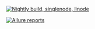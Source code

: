 [![Nightly build, singlenode, linode](https://github.com/mindwm/mindwm-gitops/actions/workflows/nightly_build_singlenode.yaml/badge.svg)](https://github.com/mindwm/mindwm-gitops/actions/workflows/nightly_build_singlenode.yaml)

[![Allure reports](https://raw.githubusercontent.com/mindwm/mindwm.github.io/refs/heads/badges/badges/mindwm/mindwm-gitops/ci_badge/master/badge.svg)](https://mindwm.github.io/mindwm-gitops/allure-action/master/ci/)
